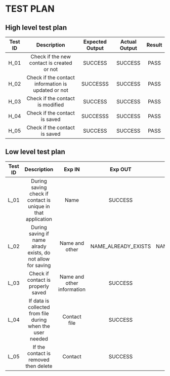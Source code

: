 # TEST PLAN
## High level test plan


|Test ID|	Description|	Expected Output|	Actual Output	|Result|
|:-----:|:----------:|:---------------:|:--------------:|:-----:|
|H_01	|Check if the new contact is created or not|	SUCCESS	|SUCCESS|	PASS|
|H_02| Check if the contact information is updated or not|	SUCCESSS|	SUCCESS|	PASS|
|H_03|	Check if the contact is modified|	SUCCESS		|SUCCESS	|PASS|
|H_04|	Check if the contact is saved|	SUCCESSS|	SUCCESS|	PASS|
|H_05|	Check if the contact is saved|	SUCCESS|	SUCCESS|	PASS|


## Low level test plan


|Test ID|Description|	Exp IN|Exp OUT	|Actual OUT|
|:-----:|:---------:|:-----------:|:--------------:|:-----:|
|L_01|	During saving check if contact is unique in that application|	Name|	SUCCESS|	SUCCESS|
|L_02|	During saving if name alrady exists, do not allow for saving|	Name and other	|NAME_ALREADY_EXISTS|	NAME_ALREADY_EXISTS|
|L_03|	Check if contact is properly saved|	Name and other information	|SUCCESS|	SUCCESS||
|L_04|	If data is collected from file during when the user needed|	Contact file|	SUCCESS	|SUCCESS|
|L_05	|If the contact is removed then delete|	Contact|	SUCCESS	|SUCCESS|
